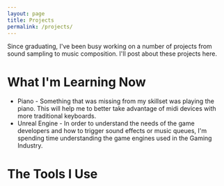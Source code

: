 ```yaml
---
layout: page
title: Projects
permalink: /projects/
---
```


Since graduating, I've been busy working on a number of projects from sound sampling to music composition. I'll post about these projects here.

# What I'm Learning Now
- Piano - Something that was missing from my skillset was playing the piano. This will help me to  better take advantage of midi devices with more traditional keyboards. 
- Unreal Engine - In order to understand the needs of the game developers and how to trigger sound effects or music queues, I'm spending time understanding the game engines used in the Gaming Industry. 

# The Tools I Use

